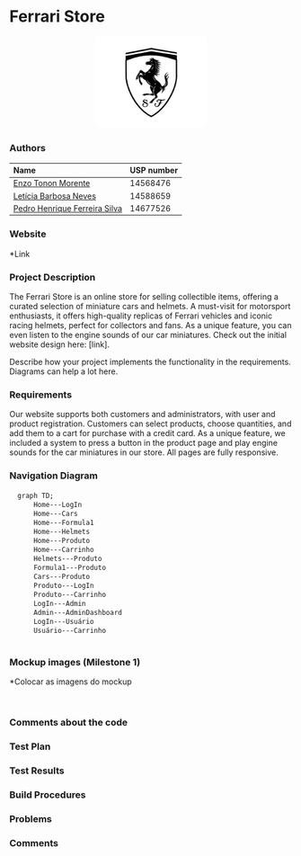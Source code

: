 # Ferrari Store

<p align="center">
  <img width="200" src="ferrari.jpg">
</p>

### Authors
| Name                                                       | USP number |
| :--------------------------------------------------------- | :--------- |
| [Enzo Tonon Morente](https://github.com/EnzoTM)     | 14568476   |
| [Letícia Barbosa Neves](https://github.com/LeticiaBN) | 14588659   |
| [Pedro Henrique Ferreira Silva](https://github.com/pedrohfsilva)  | 14677526   |

### Website

*Link

### Project Description

The Ferrari Store is an online store for selling collectible items, offering a curated selection of miniature cars and helmets. A must-visit for motorsport enthusiasts, it offers high-quality replicas of Ferrari vehicles and iconic racing helmets, perfect for collectors and fans. As a unique feature, you can even listen to the engine sounds of our car miniatures. Check out the initial website design here: [link].

Describe how your project implements the functionality in the requirements. Diagrams can help a lot here.


### Requirements

Our website supports both customers and administrators, with user and product registration. Customers can select products, choose quantities, and add them to a cart for purchase with a credit card. As a unique feature, we included a system to press a button in the product page and play engine sounds for the car miniatures in our store. All pages are fully responsive.


### Navigation Diagram


```mermaid
  graph TD;
      Home---LogIn
      Home---Cars
      Home---Formula1
      Home---Helmets
      Home---Produto
      Home---Carrinho
      Helmets---Produto
      Formula1---Produto
      Cars---Produto
      Produto---LogIn
      Produto---Carrinho
      LogIn---Admin
      Admin---AdminDashboard
      LogIn---Usuário
      Usuário---Carrinho
      
```

### Mockup images (Milestone 1)

*Colocar as imagens do mockup

</br>

### Comments about the code



### Test Plan


### Test Results


### Build Procedures


### Problems

### Comments




